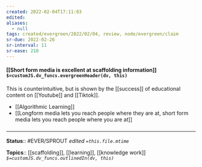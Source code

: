 ```yaml
---
created: 2022-02-04T17:11:03 
edited: 
aliases:
  - null
tags: created/evergreen/2022/02/04, review, node/evergreen/claim
sr-due: 2022-02-26
sr-interval: 11
sr-ease: 210
---
```


#### [[Short form media is excellent at scaffolding information]] `$=customJS.dv_funcs.evergreenHeader(dv, this)`

This is counterintuitive, but is shown by the [[success]] of educational content on [[Youtube]] and [[Tiktok]]. 

- [[Algorithmic Learning]]
- [[Longform media lets you reach people where they are at, short form media lets you reach people where you are at]]

### <hr class="footnote"/>

**Status**:: #EVER/SPROUT
*edited `=this.file.mtime`*

**Topics**:: [[scaffolding]], [[learning]], [[knowledge work]]
*`$=customJS.dv_funcs.outlinedIn(dv, this)`*
